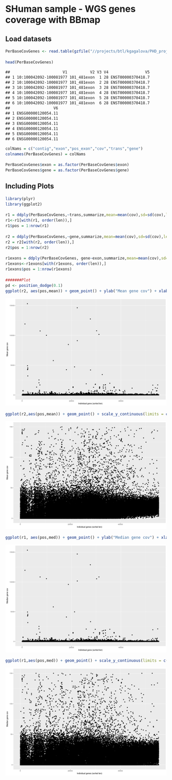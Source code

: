 SHuman sample - WGS genes coverage with BBmap
================

Load datasets
-------------

``` r
PerBaseCovGenes <- read.table(gzfile("//projects/btl/kgagalova/PHD_projects2/GeneDuplicationTool/data/GenomeAnnotation/SelectedGenesAllGenenome/H.sapiens/BBmap/Homo_sapiens.GRCh38.90.genesFlanking_NA12878_s175forR.bed.gz"), header=FALSE)

head(PerBaseCovGenes)
```

    ##                       V1          V2 V3 V4                V5
    ## 1 10:100042092-100081977 101_481exon  1 28 ENST00000370418.7
    ## 2 10:100042092-100081977 101_481exon  2 28 ENST00000370418.7
    ## 3 10:100042092-100081977 101_481exon  3 28 ENST00000370418.7
    ## 4 10:100042092-100081977 101_481exon  4 28 ENST00000370418.7
    ## 5 10:100042092-100081977 101_481exon  5 28 ENST00000370418.7
    ## 6 10:100042092-100081977 101_481exon  6 28 ENST00000370418.7
    ##                   V6
    ## 1 ENSG00000120054.11
    ## 2 ENSG00000120054.11
    ## 3 ENSG00000120054.11
    ## 4 ENSG00000120054.11
    ## 5 ENSG00000120054.11
    ## 6 ENSG00000120054.11

``` r
colNams = c("contig","exon","pos_exon","cov","trans","gene")
colnames(PerBaseCovGenes) = colNams

PerBaseCovGenes$exon = as.factor(PerBaseCovGenes$exon)
PerBaseCovGenes$gene = as.factor(PerBaseCovGenes$gene)
```

Including Plots
---------------

``` r
library(plyr)
library(ggplot2)

r1 = ddply(PerBaseCovGenes,~trans,summarize,mean=mean(cov),sd=sd(cov),len=length(cov),med=median(cov))
r1<-r1[with(r1, order(len)),]
r1$pos = 1:nrow(r1)

r2 = ddply(PerBaseCovGenes,~gene,summarize,mean=mean(cov),sd=sd(cov),len=length(cov),med=median(cov))
r2 = r2[with(r2, order(len)),]
r2$pos = 1:nrow(r2)

r1exons = ddply(PerBaseCovGenes, gene~exon,summarize,mean=mean(cov),sd=sd(cov),len=length(cov),med=median(cov))
r1exons<-r1exons[with(r1exons, order(len)),]
r1exons$pos = 1:nrow(r1exons)

#######Plot
pd <- position_dodge(0.1)
ggplot(r2, aes(pos,mean)) + geom_point() + ylab("Mean gene cov") + xlab("Individual gene (sorted len)")
```

![](images/calculate_stats_genes-1.png)

``` r
ggplot(r2,aes(pos,mean)) + geom_point() + scale_y_continuous(limits = c(0, 150)) + ylab("Mean gene cov") + xlab("Individual genes (sorted len)")
```

![](images/calculate_stats_genes-2.png)

``` r
ggplot(r1, aes(pos,med)) + geom_point() + ylab("Median gene cov") + xlab("Indivisual gene (sorted len)")
```

![](images/calculate_stats_genes-3.png)

``` r
ggplot(r1,aes(pos,med)) + geom_point() + scale_y_continuous(limits = c(0, 150)) + ylab("Median transcripts cov") + xlab("Individual transcript (sorted len)")
```

![](images/calculate_stats_genes-4.png)
